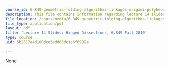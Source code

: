 ```yaml
---
course_id: 6-849-geometric-folding-algorithms-linkages-origami-polyhedra-fall-2012
description: This file contains information regarding lecture 14 slides.
file_location: /coursemedia/6-849-geometric-folding-algorithms-linkages-origami-polyhedra-fall-2012/5b2517a4d100dce5add63dc1a6f6999e_MIT6_849F12_slidesL14.pdf
file_type: application/pdf
layout: pdf
title: 'Lecture 14 Slides: Hinged Dissections, 6.849 Fall 2010'
type: course
uid: 5b2517a4d100dce5add63dc1a6f6999e

---
```

None